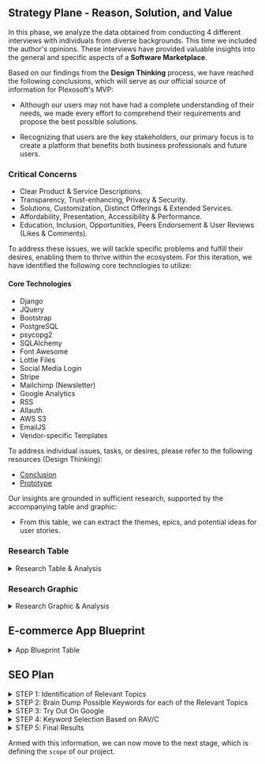 ## Strategy Plane - Reason, Solution, and Value

In this phase, we analyze the data obtained from conducting 4 different interviews with individuals from diverse backgrounds. This time we included the author's opinions. These interviews have provided valuable insights into the general and specific aspects of a **Software Marketplace**.

Based on our findings from the **Design Thinking** process, we have reached the following conclusions, which will serve as our official source of information for Plexosoft's MVP:

- Although our users may not have had a complete understanding of their needs, we made every effort to comprehend their requirements and propose the best possible solutions.

- Recognizing that users are the key stakeholders, our primary focus is to create a platform that benefits both business professionals and future users.

### Critical Concerns

- Clear Product & Service Descriptions.
- Transparency, Trust-enhancing, Privacy & Security.
- Solutions, Customization,  Distinct Offerings & Extended Services.
- Affordability, Presentation, Accessibility & Performance.
- Education, Inclusion, Opportunities, Peers Endorsement & User Reviews (Likes & Comments). 

To address these issues, we will tackle specific problems and fulfill their desires, enabling them to thrive within the ecosystem. For this iteration, we have identified the following core technologies to utilize:

#### Core Technologies

- Django
- JQuery
- Bootstrap
- PostgreSQL
- psycopg2
- SQLAlchemy
- Font Awesome
- Lottie Files
- Social Media Login
- Stripe
- Mailchimp (Newsletter)
- Google Analytics
- RSS
- Allauth
- AWS S3
- EmailJS
- Vendor-specific Templates

To address individual issues, tasks, or desires, please refer to the following resources (Design Thinking):

- [Conclusion](../../design-thinking/conclusion/conclusion.md)
- [Prototype](../../design-thinking/PoC/poc.md)


Our insights are grounded in sufficient research, supported by the accompanying table and graphic:

- From this table, we can extract the themes, epics, and potential ideas for user stories.

### Research Table

<details>
<summary>Research Table & Analysis</summary>

| Goals                                         | Relevancy (0-5) | Viability (0-5) | N. Items (0-~) |
| --------------------------------------------- | --------------- | --------------- | -------------- |
| Display Products & Labels on Homepage         | 5               | 5               | 1              |
| Search Bar & Filtering                        | 5               | 4               | 1              |
| Menu & Dropdowns                              | 5               | 5               | 1              |
| Product & Service Page                        | 5               | 5               | 1              |
| Sign in/up option                             | 5               | 5               | 1              |
| Social Media Login                            | 5               | 3               | 1              |
| Email Verification                            | 5               | 4               | 1              |
| Abstract User (roles, etc.)                   | 5               | 5               | 1              |
| User Feedback                                 | 5               | 5               | 1              |
| Metrics                                       | 5               | 5               | 1              |
| Likes & Comments                              | 5               | 4               | 1              |
| Cart, Purchase & Download                     | 5               | 4               | 1              |
| User & Admin Dashboard                        | 5               | 4               | 1              |
| Support Button                                | 5               | 4               | 1              |
| Contact Form                                  | 5               | 4               | 1              |
| Request Formats                               | 3               | 4               | 1              |
| FAQ                                           | 4               | 4               | 1              |
| Newsletter                                    | 5               | 4               | 1              |
| RSS                                           | 3               | 4               | 1              |
| Caching                                       | 5               | 4               | 1              |
| Google Analytics                              | 4               | 4               | 1              |
| AWS S3                                        | 5               | 4               | 1              |
| EmailJS                                       | 4               | 4               | 1              |
| Lottie Files                                  | 3               | 5               | 1              |
| Terms of Service & Privacy Policy (GDPR)      | 5               | 4               | 1              |
| Database Model                                | 5               | 5               | 1              |
| N. Items                                      |                 |                 | 26             |
| Max. Points                                   |                 |                 | 130            |
| Results                                       | 121             | 112             |                |
| Percentage                                    | 93.07% (Strategy) | 86.15% (Scope) |               |

We've conducted an estimation based on our experience, and we are pleasantly surprised by the `design thinking` results. The decisions about which features to implement felt grounded in real factors and user needs, rather than personal assumptions or ideas:

- As indicated in the table and the graphic, most of the features have high relevancy for this iteration. An exception is the **Request Formats** feature, which received a '3' for relevancy and '4' for viability. the same for **RSS** and **Lottie Files** with '3' and '5' respectevely. These features could take various forms, and its style and functionality is subject to continuous changes to improve the user experience.

- Looking at the viability column, the most important features range from 4 to 5, which isn't a significant difference. This slight variation represents our ability to fulfill potential requirements within our time and resource constraints. The lowest score was **Social Media Login** with '3' due to the fact that this is an MVP and to be accepted by Google or Facebook may require extra features and formalities.

- Despite being powerful features, their full implementation might be constrained by our limited resources and time. However, we will strive to add functional aspects for each to meet the Minimum Viable Product (MVP) requirements.

We should highlight that achieving most of the features described above doesn't necessarily mean they are all perfect or that the development process has come to an end. On the contrary, this MVP is the foundation for a much more robust and reliable software marketplace.

</details>

### Research Graphic

<details>
<summary>Research Graphic & Analysis</summary>

![Research Graphic](../../../assets/img/graph-1.png)

- **Relevancy**: As seen from the research graphic, there is a difference of '9' points between the maximum point value of '130' and the relevancy results. This suggests that we might be omitting almost the amount of 2 features, with each feature being 5 points, due to a lack of relevancy or the partial development of some features.

- **Viability**: As observed from the research graphic, there's a difference of '18' points between the maximum point value of '130' and the viability results. This indicates that we might be developing almost the amount of 3.6 features partially, with each feature being 5 points, due to a lack of viability.

- **Conclusion**: From the research graphic, there's a difference of '9' points between the relevancy and viability sections. This implies that roughly 2 features might be partially developed or that some features might not be fully completed due to constraints in resources and time. A gap of '9' isn't substantial, representing only a 7.43% impact on all crucial features. This indicates that most of our desired features for our MVP are entirely achievable.

</details>


## E-commerce App Blueprint

<details>
<summary>App Blueprint Table</summary>

| # | Category                       | Details                                                                                             |
|---|--------------------------------|-----------------------------------------------------------------------------------------------------|
| 1 | **Target Audience - Who**      | Primarily B2C (Business to Consumer)<br>B2B (Business to Business): possible with further expansion and customization |
| 2 | **Offerings - What**           | Digital Products <br> Services                                                                  |
| 3 | **Payment Methods - How**      | One-time Payment                                                                                  |
| 4 | **Key Features & Information Display** | Refer to the above section for details.                                                        |
| 5 | **Essential Data Tables**      | Product<br>Category<br>Abstract User<br>Transaction<br>Download<br>Review<br>Newsletter            |

</details>

## SEO Plan

<details>
<summary>STEP 1: Identification of Relevant Topics</summary>

### STEP 1: Identification of Relevant Topics
Based on our existing knowledge of our business, we've compiled a list of general topics. This will help us rank prominently in search results. To understand our target keywords better, consider the personas: what topics or keywords would our potential customers likely search for?

- Software Marketplace

- Buy Your Own Software to Create a Website

- Buy Software with License and Support

- Buy Customizable Software

</details>

<details>
<summary>STEP 2: Brain Dump Possible Keywords for each of the Relevant Topics</summary>

### STEP 2: Brain Dump Possible Keywords for each of the Relevant Topics

Below is a table that breaks down the main titles and their associated long-tail (LT) and short-tail (ST) keywords:

| Relevant Topic                                            | Short-Tail Keywords (ST)                        | Long-Tail Keywords (LT)                                                     |
|--------------------------------------------------------|-------------------------------------------------|----------------------------------------------------------------------------|
| **Software Marketplace**                               | User-friendly software, fix bug website, python websites, Software Licensing, Software ownership | Best software marketplace, software marketplace with good support services, where to find websites made with python, buy software with licenses, Buy software for Ownership, Support Software Idea |
| **Buy Your Own Software to Create a Website**         | Software AI, Software Blockchain, Software Community, Software Academy, Powerful Software, multilingual website | I need a website with AI, I need a software or website with Blockchain, Software Service with Community, Software Marketplace and academy to learn, powerful software for websites |
| **Buy Software with License and Support**              | Software and license, website and license, support for website, fix bug website, expert team website, python expert website, multilingual software website | Where to buy software with license, where to buy a website with license, best support with software or website marketplace, developer to fix bug website, developer team for websites, find python expert for website creation |
| **Buy Customizable Software**                          | Customizable Software, Customizable Marketplace Website, Ideas software, Ideas website, Affordable Software, Idea Support Website | Create website based on my idea, buy website in a marketplace, best software ideas for websites, affordable website to buy marketplace, best support for website creation, maintenance for website and software |

</details>

<details>
<summary>STEP 3: Try Out On Google</summary>

### STEP 3: Try Out On Google

We have added and removed keywords based on the results obtained from the following Google features:

- Autocomplete Feature
- People Also Ask
- Related Searches
- Titles from Similar Websites
- Descriptions from Similar Websites

| Relevant Topic                                            | Short-Tail Keywords (ST)                        | Long-Tail Keywords (LT)                                                     |
|--------------------------------------------------------|-------------------------------------------------|----------------------------------------------------------------------------|
| **Software Marketplace**                               | second hand software, fix website bug, fix website bug online, python made websites, software licensing service, licensing as a service, software ownership service | saas software for sale, websites developed by using Python, best software marketplace for business, best marketplace to sell software, marketplace for software products, software marketplace with good support services saas, buy websites made with python+django, buy software with license online, best place to buy software with license, buy software for ownership online, who can help me build my website?, support for my website idea email, software ideas for project, how do I fix a bug on my website? |
| **Buy Your Own Software to Create a Website**         | blockchain software download, software ai engineer, software ai tools, software blockchain projects, ai website design, community software group, software academy online, software university, best website software download, multilingual website service | make my website multilingual, software for blockchain development, can I create a website with AI?, how do I create a blockchain web application?, how can blockchain be used in business, community software platforms, what is a community software?, online community software platforms, software marketplace platform, b2b software marketplace, b2c software marketplace, powerful software for websites |
| **Buy Software with License and Support**              | software license and service agreement, website support services, fix website issues, expert web developers, python expert website developers, multilingual software website | python expert website developers, does NASA use Python?, is Python good for web development?, website support and maintenance services, do you need a software license?, where to buy a website with license, marketplace for software products, best developer to fix bug website, web developer roles and responsibilities, find python expert for website creation online, how do I find and hire expert Python developers? |
| **Buy Customizable Software**                          | customizable software applications, custom software development, customizable marketplace website template, best marketplace website builder, ideas software development, ideas website design, cheap software licenses, buy website marketplace | best website to buy software online, affordable software for business, where to get programming ideas?, how do you develop software ideas?, how do I create a custom marketplace?, how do I get ideas for a website design?, software project ideas for students, software engineering projects ideas, what if I have an idea for a website?, can I build a website on my own?, create website based on my idea online, create website based on my idea app, how much does it cost to build a marketplace website, local buy and sell websites, where to buy an established website?, how much does it cost to set up a marketplace?, online software marketplace germany, web application ideas for students, best online software marketplace platform, online buying and selling sites, website design services near me, best website builder software |

</details>

<details>
<summary>STEP 4: Keyword Selection Based on RAV/C</summary>

### STEP 4: Keyword Selection Based on RAV/C

We've adjusted our keywords according to RAV/C:

- **Relevance:** Does our app fulfill the requirement?
- **Authority:** Are we genuinely addressing this topic? Do we provide that value?
- **Volume & Competition:** Do we face low volume, high volume, high competition, or low competition? Ideally, we aim for high volume and low competition.

#### Tip

Consistently monitor keywords that repeatedly appear organically throughout this SEO plan, as they'll be crucial for subsequent phases. For tracking, consider utilizing:

- [wordtracker.com](https://www.wordtracker.com/)
- [Google Keyword Planner](https://ads.google.com/home/tools/keyword-planner/) 

The table has been rearranged to put the most relevant keywords up front for each topic. This enhances clarity and aligns the keywords more closely with their associated main topic. It is ready for the **final result** process.

| Relevant Topic                                            | Short-Tail Keywords (ST)                        | Long-Tail Keywords (LT)                                                     |
|--------------------------------------------------------|-------------------------------------------------|----------------------------------------------------------------------------|
| **Software Marketplace**                               | software licensing service, licensing as a service, software ownership service, python made websites, fix website bug, second hand software, fix website bug online | best software marketplace for business, marketplace for software products, best marketplace to sell software, saas software for sale, websites developed by using Python, software marketplace with good support services saas, buy websites made with python+django, buy software with license online, best place to buy software with license, buy software for ownership online, support for my website idea email, software ideas for project, how do I fix a bug on my website? |
| **Buy Your Own Software to Create a Website**         | software ai engineer, software ai tools, blockchain software download, software blockchain projects, ai website design, community software group, software academy online, software university, multilingual website service, best website software download | can I create a website with AI?, how do I create a blockchain web application?, how can blockchain be used in business, make my website multilingual, software for blockchain development, community software platforms, what is a community software?, online community software platforms, software marketplace platform, b2b software marketplace, b2c software marketplace, powerful software for websites |
| **Buy Software with License and Support**              | software license and service agreement, website support services, fix website issues, expert web developers, python expert website developers, multilingual software website | where to buy a website with license, does NASA use Python?, is Python good for web development?, website support and maintenance services, do you need a software license?, marketplace for software products, best developer to fix bug website, web developer roles and responsibilities, find python expert for website creation online, how do I find and hire expert Python developers? |
| **Buy Customizable Software**                          | customizable software applications, custom software development, customizable marketplace website template, best marketplace website builder, ideas software development, ideas website design, cheap software licenses, buy website marketplace | best website to buy software online, affordable software for business, how do I create a custom marketplace?, how do you develop software ideas?, where to get programming ideas?, how do I get ideas for a website design?, software project ideas for students, software engineering projects ideas, create website based on my idea online, create website based on my idea app, how much does it cost to build a marketplace website, local buy and sell websites, where to buy an established website?, how much does it cost to set up a marketplace?, online software marketplace germany, web application ideas for students, best online software marketplace platform, online buying and selling sites, website design services near me, best website builder software |


#### Keywords on wordtracker.com

We have chosen 3 keywords from the rearranged table and used them on wordtracker.com. Thanks to that tool we were able to collect better long-tail & short-tail keywords and they were added to the **final table**; the others were added arbitrarily for future research. Results after using this tool:

- Relevant Topic: Software Marketplace:

| Relevant Topic                                            | Short-Tail Keywords (ST)                        | Long-Tail Keywords (LT)                                                     |
|--------------------------------------------------------|-------------------------------------------------|----------------------------------------------------------------------------|
| **Software Marketplace**                               | software licensing service, second hand software, python made websites | perpetual license to software as a service, second hand software for sale, websites made with python |

![Wordtracker 1](../../../assets/img/row1.1.png)
![Wordtracker 2](../../../assets/img/row1.2.png)
![Wordtracker 3](../../../assets/img/row1.3.png)

- Relevant Topic: Buy Your Own Software to Create a Website:

| Relevant Topic                                            | Short-Tail Keywords (ST)                        | Long-Tail Keywords (LT)                                                     |
|--------------------------------------------------------|-------------------------------------------------|----------------------------------------------------------------------------|
| **Buy Your Own Software to Create a Website**                               | community software group, software university, best website software download | community interactive social media private group software, universal software solutions, best website builder software download |

![Wordtracker 1](../../../assets/img/row2.1.png)
![Wordtracker 2](../../../assets/img/row2.2.png)
![Wordtracker 3](../../../assets/img/row2.3.png)

- Relevant Topic: Buy Software with License and Support:

| Relevant Topic                                            | Short-Tail Keywords (ST)                        | Long-Tail Keywords (LT)                                                     |
|--------------------------------------------------------|-------------------------------------------------|----------------------------------------------------------------------------|
| **Buy Software with License and Support**                               | software license and service agreement, website support services, python expert website developers | software development and license and services agreement, website maintenance and support services, developing websites with python |

![Wordtracker 1](../../../assets/img/row3.1.png)
![Wordtracker 2](../../../assets/img/row3.2.png)
![Wordtracker 3](../../../assets/img/row3.3.png)

- Relevant Topic: Buy Customizable Software:

| Relevant Topic                                            | Short-Tail Keywords (ST)                        | Long-Tail Keywords (LT)                                                     |
|--------------------------------------------------------|-------------------------------------------------|----------------------------------------------------------------------------|
| **Buy Customizable Software**                               | customizable software applications, custom software development, ideas software development, buy website marketplace, website buy sell marketplace | custom software development near me, software development ideas |

![Wordtracker 1](../../../assets/img/row4.1.png)
![Wordtracker 2](../../../assets/img/row4.2.png)
![Wordtracker 3](../../../assets/img/row4.3.png)

</details>

<details>
<summary>STEP 5: Final Results</summary>

### STEP 5: Final Results

#### Final Table
Final table incorporating all results for this iteration. Words used & sourced from wordtracker.com are highlighted.

| Relevant Topic                                            | Short-Tail Keywords (ST)                        | Long-Tail Keywords (LT)                                                     |
|--------------------------------------------------------|-------------------------------------------------|----------------------------------------------------------------------------|
| **Software Marketplace**                               | {==software licensing service, second hand software, python made websites==}, licensing as a service, software ownership service, fix website bug, fix website bug online | {==perpetual license to software as a service, second hand software for sale, websites made with python==}, best software marketplace for business, marketplace for software products, best marketplace to sell software, saas software for sale, websites developed by using Python, software marketplace with good support services saas, buy websites made with python+django, buy software with license online, best place to buy software with license, buy software for ownership online, support for my website idea email, software ideas for project, how do I fix a bug on my website? |
| **Buy Your Own Software to Create a Website**         | {==community software group, software university, best website software download==}, multilingual website service | {==community interactive social media private group software, universal software solutions, best website builder software download==}, can I create a website with AI?, how do I create a blockchain web application?, how can blockchain be used in business, make my website multilingual, software for blockchain development, community software platforms, what is a community software?, online community software platforms, software marketplace platform, b2b software marketplace, b2c software marketplace, powerful software for websites |
| **Buy Software with License and Support**              | {==software license and service agreement, website support services, python expert website developers==}, fix website issues, expert web developers, multilingual software website | {==software development and license and services agreement, website maintenance and support services, developing websites with python==}, where to buy a website with license, does NASA use Python?, is Python good for web development?, website support and maintenance services, do you need a software license?, marketplace for software products, best developer to fix bug website, web developer roles and responsibilities, find python expert for website creation online, how do I find and hire expert Python developers? |
| **Buy Customizable Software**                          | {==customizable software applications, custom software development, ideas software development, buy website marketplace, website buy sell marketplace==}, customizable marketplace website template, best marketplace website builder, ideas website design, cheap software licenses | {==custom software development near me, software development ideas, software development project ideas==}, best website to buy software online, affordable software for business, how do I create a custom marketplace?, how do you develop software ideas?, where to get programming ideas?, how do I get ideas for a website design?, software project ideas for students, software engineering projects ideas, create website based on my idea online, create website based on my idea app, how much does it cost to build a marketplace website, local buy and sell websites, where to buy an established website?, how much does it cost to set up a marketplace?, online software marketplace germany, web application ideas for students, best online software marketplace platform, online buying and selling sites, website design services near me, best website builder software |

</details>

Armed with this information, we can now move to the next stage, which is defining the `scope` of our project.
